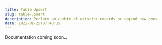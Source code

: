 ```yaml
---
title: Table Upsert
slug: table-upsert
description: Perform an update of existing records or append new ones
date: 2022-01-25T07:40:19
---
```



Documentation coming soon...

